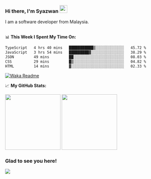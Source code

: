 ### Hi there, I'm Syazwan <img src="https://media.giphy.com/media/hvRJCLFzcasrR4ia7z/giphy.gif" width="25px">
I am a software developer from Malaysia.
<br/><br/>

📊 **This Week I Spent My Time On:**
<!--START_SECTION:waka-->

```txt
TypeScript   4 hrs 40 mins   ███████████▒░░░░░░░░░░░░░   45.72 %
JavaScript   3 hrs 54 mins   █████████▓░░░░░░░░░░░░░░░   38.29 %
JSON         49 mins         ██░░░░░░░░░░░░░░░░░░░░░░░   08.03 %
CSS          29 mins         █▒░░░░░░░░░░░░░░░░░░░░░░░   04.82 %
HTML         14 mins         ▓░░░░░░░░░░░░░░░░░░░░░░░░   02.33 %
```

<!--END_SECTION:waka-->
[![Waka Readme](https://github.com/syazwanz/syazwanz/actions/workflows/wakatime.yml/badge.svg)](https://github.com/syazwanz/syazwanz/actions/workflows/wakatime.yml)

📈 **My GitHub Stats:**

<p>
  <img height="180em" src="https://github-readme-stats.vercel.app/api?username=syazwanz&show_icons=true&hide_border=false&&count_private=true&include_all_commits=true" />
  <img height="180em" src="https://github-readme-stats.vercel.app/api/top-langs/?username=syazwanz&exclude_repo=KNN-Image-Classification&show_icons=true&hide_border=false&layout=compact&langs_count=8"/>
</p>

### Glad to see you here!
![](https://visitor-badge.glitch.me/badge?page_id=syazwanz.syazwanz)

